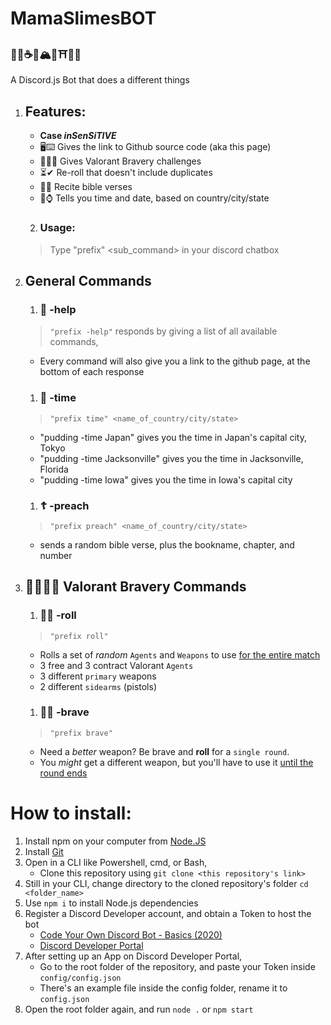 # MamaSlimesBOT
### 🍨🍦☕🥞🏔🌸⛩🎌🚅 
A Discord.js Bot that does a different things

1. ## Features:
   - **Case *inSenSiTIVE***
   - 🖥⌨ Gives the link to Github source code (aka this page)
   - 💂‍♂️🙏 Gives Valorant Bravery challenges
   - ⏳✔ Re-roll that doesn't include duplicates
   - 🍞🙏 Recite bible verses
   - 📆⌚ Tells you time and date, based on country/city/state

   2. ### Usage:
   > Type "prefix" <command> <sub_command> in your discord chatbox

1. ## General Commands
   1. ### 🐙 **-help**
   > `"prefix -help"` responds by giving a list of all available commands,
   - Every command will also give you a link to the github page, at the bottom of each response

   1. ### 📆 **-time**
   > `"prefix time" <name_of_country/city/state>`
   - "pudding -time Japan" gives you the time in Japan's capital city, Tokyo
   - "pudding -time Jacksonville" gives you the time in Jacksonville, Florida
   - "pudding -time Iowa" gives you the time in Iowa's capital city

   1. ### ☦ **-preach**
   > `"prefix preach" <name_of_country/city/state>`
   - sends a random bible verse, plus the bookname, chapter, and number

1. ## 👮‍♂️💂‍♂️ Valorant Bravery Commands
   1. ### 🎲🥞 **-roll** 
   > `"prefix roll"` 
   - Rolls a set of *random* `Agents` and `Weapons` to use <ins>for the entire match</ins>
   - 3 free and 3 contract Valorant `Agents`
   - 3 different `primary` weapons 
   - 2 different `sidearms` (pistols)
   1. ### 🚒🔥 **-brave**
   > `"prefix brave"` 
   - Need a *better* weapon? Be brave and **roll** for a `single round`. 
   - You *might* get a different weapon, but you'll have to use it <ins>until the round ends</ins>

# How to install:
1. Install npm on your computer from [Node.JS](https://nodejs.org/en/)
2. Install [Git](https://git-scm.com/)
3. Open in a CLI like Powershell, cmd, or Bash,
   - Clone this repository using `git clone <this repository's link>`
4. Still in your CLI, change directory to the cloned repository's folder `cd <folder_name>`
5. Use `npm i` to install Node.js dependencies 
6. Register a Discord Developer account, and obtain a Token to host the bot 
   - [Code Your Own Discord Bot - Basics (2020)](https://www.youtube.com/watch?reload=9&v=j_sD9udZnCk)
   - [Discord Developer Portal](https://discord.com/login?redirect_to=%2Fdevelopers%2Fapplications)
7. After setting up an App on Discord Developer Portal, 
   - Go to the root folder of the repository, and paste your Token inside `config/config.json`
   - There's an example file inside the config folder, rename it to `config.json`
8. Open the root folder again, and run `node .` or `npm start`
